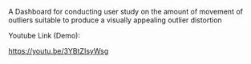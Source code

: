 A Dashboard for conducting user study on the amount of movement of outliers suitable to produce a visually appealing outlier distortion

Youtube Link (Demo):

https://youtu.be/3YBtZIsyWsg
